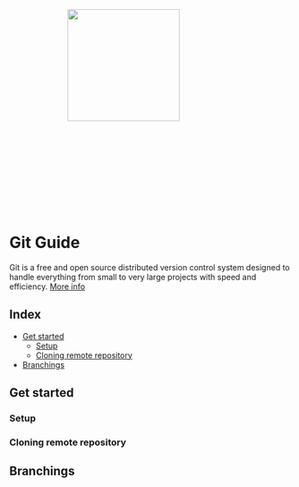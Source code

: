 <img src="https://raw.githubusercontent.com/Gorachevsky/guides/1cc85f712dc78ef4d6fc87bd625a3e5857a204d3/docs/images/git-logo.svg" align="right" width="200" height="200" style="padding:200px;"/>

# Git Guide

Git is a free and open source distributed version control system designed to handle everything from small to very large projects with speed and efficiency. [More info](https://git-scm.com/)

## Index

- [Get started](#get-started)
  - [Setup](#setup)
  - [Cloning remote repository](#cloning-remote-repository)
- [Branchings](#branchings)

## Get started

### Setup

### Cloning remote repository

## Branchings
